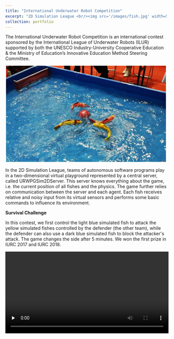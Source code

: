 ```yaml
---
title: "International Underwater Robot Competition"
excerpt: "2D Simulation League <br/><img src='/images/fish.jpg' width=500 height=300>"
collection: portfolio
---
```


The International Underwater Robot Competition is an international contest sponsored by the International League of Underwater Robots (ILUR) supported by both the UNESCO Industry-University Cooperative Education & the Ministry of Education’s Innovative Education Method Steering Committee.

<div align="center"> <img src='/images/ff.png' width=500 height=300> </div>

In the 2D Simulation League, teams of autonomous software programs play in a two-dimensional virtual playground represented by a central server, called URWPGSim2DServer. This server knows everything about the game, i.e. the current position of all fishes and the physics. The game further relies on communication between the server and each agent. Each fish receives relative and noisy input from its virtual sensors and performs some basic commands to influence its environment.

**Survival Challenge**

In this contest, we first control the light blue simulated fish to attack the yellow simulated fishes controlled by the defender (the other team), while the defender can also use a dark blue simulated fish to block the attacker's attack. The game changes the side after 5 minutes. We won the first prize in IURC 2017 and IURC 2018.

<video id="video0" controls="" preload="none" width=510>
    <source id="0mp4" src="/images/catcher.mp4" type="video/mp4">
</videos>

**Artistic Swimming**

In this contest, ten red simulated fishes are controlled by each team to perform artistic swimming and one yellow simulated fish is controlled by the server to disrupt other fishes.

<video id="video1" controls="" preload="none" width=510>
    <source id="1mp4" src="/images/swimmer.mp4" type="video/mp4">
</videos>